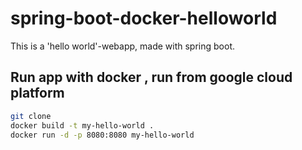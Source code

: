 # spring-boot-docker-helloworld
This is a 'hello world'-webapp, made with spring boot.

## Run app with docker , run from google cloud platform
``` bash
git clone
docker build -t my-hello-world .
docker run -d -p 8080:8080 my-hello-world
```
